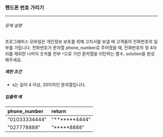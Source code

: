 ### 핸드폰 번호 가리기
___ 
###### 문제 설명
프로그래머스 모바일은 개인정보 보호를 위해 고지서를 보낼 때 고객들의 전화번호의 일부를 가립니다.
전화번호가 문자열 phone_number로 주어졌을 때, 전화번호의 뒷 4자리를 제외한 나머지 숫자를 전부 ```*```으로 가린 문자열을 리턴하는 함수, solution을 완성해주세요.

##### 제한 조건
* s는 길이 4 이상, 20이하인 문자열입니다.

##### 입출력 예
|phone_number|return| 
|:---|:---| 
|"01033334444"|"*******4444"| 
|"027778888"|"*****8888"|
